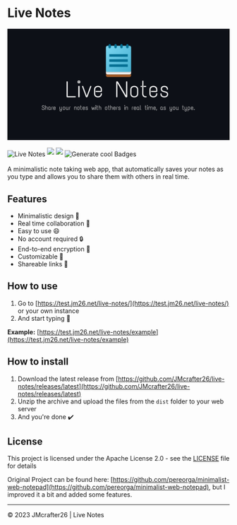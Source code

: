 # Live Notes

<img src="https://raw.githubusercontent.com/JMcrafter26/live-notes/main/.github/banner.jpg" alt="Banner">

<img src="https://api.jm26.net/badge?g&label=Live&message=Notes&color=6fcde9" height="20px" alt="Live Notes" style="display: inline-block;"> <img src="https://api.jm26.net/badge/beta?url=https://shields.io/github/stars/jmcrafter26/live-notes.json&color=FFDB2D&label=Stars" height="20px" style="display: inline-block;"> <img src="https://api.jm26.net/badge/beta?url=https://raw.githubusercontent.com/JMcrafter26/status/master/api/test-jm26-net/uptime.json&format=cap-l" height="20px" style="display: inline-block;"> <a href="https://github.com/JMcrafter26/php-badges" target="_blank"><img src="https://api.jm26.net/badge?g&label=Generate%20cool&icon=f09b&message=Badges&color=pink" height="20px" alt="Generate cool Badges" style="display: inline-block; vertical-align: middle;"></a>

A minimalistic note taking web app, that automatically saves your notes as you type and allows you to share them with others in real time.

## Features

- Minimalistic design :art:
- Real time collaboration :busts_in_silhouette:
- Easy to use :smile:
- No account required :lock:
- End-to-end encryption :closed_lock_with_key:
- Customizable :wrench:
- Shareable links :link:

## How to use

1. Go to [https://test.jm26.net/live-notes/](https://test.jm26.net/live-notes/) or your own instance
2. And start typing :tada:

**Example:** [https://test.jm26.net/live-notes/example](https://test.jm26.net/live-notes/example)

## How to install

1. Download the latest release from [https://github.com/JMcrafter26/live-notes/releases/latest](https://github.com/JMcrafter26/live-notes/releases/latest)
2. Unzip the archive and upload the files from the `dist` folder to your web server
3. And you're done :heavy_check_mark:

## License

This project is licensed under the Apache License 2.0 - see the [LICENSE](http://www.apache.org/licenses/LICENSE-2.0) file for details

Original Project can be found here: [https://github.com/pereorga/minimalist-web-notepad](https://github.com/pereorga/minimalist-web-notepad), but I improved it a bit and added some features.

***
&copy; 2023 JMcrafter26 | Live Notes

